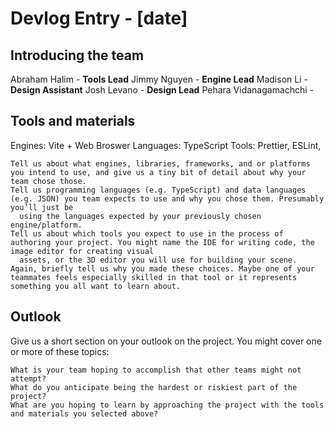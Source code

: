 # Devlog Entry - [date]
## Introducing the team
Abraham Halim - **Tools Lead**
Jimmy Nguyen - **Engine Lead**
Madison Li - **Design Assistant**
Josh Levano - **Design Lead**
Pehara Vidanagamachchi - 
## Tools and materials
Engines: Vite + Web Broswer
Languages: TypeScript
Tools: Prettier, ESLint, 


    Tell us about what engines, libraries, frameworks, and or platforms you intend to use, and give us a tiny bit of detail about why your team chose those.
    Tell us programming languages (e.g. TypeScript) and data languages (e.g. JSON) you team expects to use and why you chose them. Presumably you’ll just be 
      using the languages expected by your previously chosen engine/platform.
    Tell us about which tools you expect to use in the process of authoring your project. You might name the IDE for writing code, the image editor for creating visual 
      assets, or the 3D editor you will use for building your scene. Again, briefly tell us why you made these choices. Maybe one of your teammates feels especially skilled in that tool or it represents something you all want to learn about.

## Outlook

Give us a short section on your outlook on the project. You might cover one or more of these topics:

    What is your team hoping to accomplish that other teams might not attempt?
    What do you anticipate being the hardest or riskiest part of the project?
    What are you hoping to learn by approaching the project with the tools and materials you selected above?
